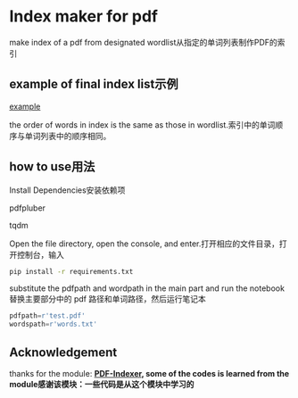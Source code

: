 # Index maker for pdf

 make index of a pdf from designated wordlist从指定的单词列表制作PDF的索引

## example of final index list示例

[example](words_index.txt)

the order of  words in index is the same as those in wordlist.索引中的单词顺序与单词列表中的顺序相同。

## how to use用法

Install Dependencies安装依赖项

pdfpluber

tqdm

Open the file directory, open the console, and enter.打开相应的文件目录，打开控制台，输入

```cmd
pip install -r requirements.txt

```

substitute the pdfpath and wordpath in the main part and run the notebook替换主要部分中的 pdf 路径和单词路径，然后运行笔记本

```python
pdfpath=r'test.pdf'
wordspath=r'words.txt'
```

## Acknowledgement

thanks for the module: **[PDF-Indexer](https://github.com/moste00/PDF-Indexer), some of the codes is learned from the module感谢该模块：**一些代码是从这个模块中学习的****
